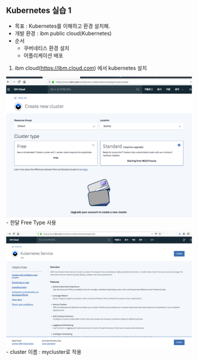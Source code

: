 ## Kubernetes 실습 1

* 목표 : Kubernetes를 이해하고 환경 설치해.
* 개발 환경 : ibm public cloud(Kubernetes) 
* 순서
    * 쿠버네티스 환경 설치
    * 어플리케이션 배포  
    
       
1) ibm cloud(https://ibm.cloud.com) 에서 kubernetes 설치 
  
  ![kuberntes-create1](https://github.com/yonwon01/Kubernetes/blob/master/kuberntes-create1.png)
    - 한달 Free Type 사용

  ![kubernetes_create2](https://github.com/yonwon01/Kubernetes/blob/master/kubernetes_create2.png)
    - cluster 이름 : mycluster로 적용
